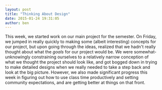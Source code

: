 ```yaml
---
layout: post
title: "Thinking About Design"
date: 2015-01-24 19:31:05
author: ben
---
```


This week, we started work on our main project for the semester. On Friday, we jumped in really quickly to making some (albeit interesting) concepts for our project, but upon going through the ideas, realized that we hadn't really thought about what the *goals* for our project would be. We were somewhat-unknowingly constraining ourselves to a relatively narrow conception of what we thought the project should look like, and got bogged down in trying to make detailed designs when we really needed to take a step back and look at the big picture. However, we also made significant progress this week in figuring out how to use class time productively and setting community expectations, and are getting better at things on that front.